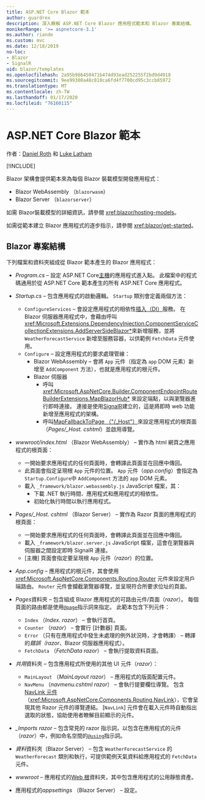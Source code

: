 ```yaml
---
title: ASP.NET Core Blazor 範本
author: guardrex
description: 深入瞭解 ASP.NET Core Blazor 應用程式範本和 Blazor 專案結構。
monikerRange: '>= aspnetcore-3.1'
ms.author: riande
ms.custom: mvc
ms.date: 12/18/2019
no-loc:
- Blazor
- SignalR
uid: blazor/templates
ms.openlocfilehash: 2a95b986450471b474d93ead252255f2bd9d4918
ms.sourcegitcommit: 9ee99300a48c810ca6fd4f7700cd95c3ccb85972
ms.translationtype: MT
ms.contentlocale: zh-TW
ms.lasthandoff: 01/17/2020
ms.locfileid: "76160115"
---
```

# <a name="aspnet-core-opno-locblazor-templates"></a>ASP.NET Core Blazor 範本

作者：[Daniel Roth](https://github.com/danroth27) 和 [Luke Latham](https://github.com/guardrex)

[!INCLUDE[](~/includes/blazorwasm-preview-notice.md)]

Blazor 架構會提供範本來為每個 Blazor 裝載模型開發應用程式：

* Blazor WebAssembly （`blazorwasm`）
* Blazor Server （`blazorserver`）

如需 Blazor裝載模型的詳細資訊，請參閱 <xref:blazor/hosting-models>。

如需從範本建立 Blazor 應用程式的逐步指示，請參閱 <xref:blazor/get-started>。

## <a name="opno-locblazor-project-structure"></a>Blazor 專案結構

下列檔案和資料夾組成從 Blazor 範本產生的 Blazor 應用程式：

* *Program.cs* &ndash; 設定 ASP.NET Core[主機](xref:fundamentals/host/generic-host)的應用程式進入點。 此檔案中的程式碼通用於從 ASP.NET Core 範本產生的所有 ASP.NET Core 應用程式。

* *Startup.cs* &ndash; 包含應用程式的啟動邏輯。 `Startup` 類別會定義兩個方法：

  * `ConfigureServices` &ndash; 會設定應用程式的相依性[插入（DI）](xref:fundamentals/dependency-injection)服務。 在 Blazor 伺服器應用程式中，會藉由呼叫 <xref:Microsoft.Extensions.DependencyInjection.ComponentServiceCollectionExtensions.AddServerSideBlazor*>來新增服務，並將 `WeatherForecastService` 新增至服務容器，以供範例 `FetchData` 元件使用。
  * `Configure` &ndash; 設定應用程式的要求處理管線：
    * Blazor WebAssembly &ndash; 會將 `App` 元件（指定為 `app` DOM 元素）新增至 `AddComponent` 方法），也就是應用程式的根元件。
    * Blazor 伺服器
      * 呼叫 <xref:Microsoft.AspNetCore.Builder.ComponentEndpointRouteBuilderExtensions.MapBlazorHub*> 來設定端點，以與瀏覽器進行即時連接。 連接是使用[SignalR](xref:signalr/introduction)建立的，這是將即時 web 功能新增至應用程式的架構。
      * 呼叫[MapFallbackToPage （"/_Host"）](xref:Microsoft.AspNetCore.Builder.RazorPagesEndpointRouteBuilderExtensions.MapFallbackToPage*)來設定應用程式的根頁面（*Pages/_Host. cshtml*）並啟用導覽。

* *wwwroot/index.html* （Blazor WebAssembly） &ndash; 實作為 html 網頁之應用程式的根頁面：
  * 一開始要求應用程式的任何頁面時，會轉譯此頁面並在回應中傳回。
  * 此頁面會指定呈現根 `App` 元件的位置。 `App` 元件（*app.config*）會指定為 `Startup.Configure`中 `AddComponent` 方法的 `app` DOM 元素。
  * 載入 `_framework/blazor.webassembly.js` JavaScript 檔案，其：
    * 下載 .NET 執行時間、應用程式和應用程式的相依性。
    * 初始化執行時間以執行應用程式。

* *Pages/_Host. cshtml* （Blazor Server） &ndash; 實作為 Razor 頁面的應用程式的根頁面：
  * 一開始要求應用程式的任何頁面時，會轉譯此頁面並在回應中傳回。
  * 載入 `_framework/blazor.server.js` JavaScript 檔案，這會在瀏覽器與伺服器之間設定即時 SignalR 連接。
  * [主機] 頁面會指定要呈現根 `App` 元件（*razor*）的位置。

* *App.config* &ndash; 應用程式的根元件，其會使用 <xref:Microsoft.AspNetCore.Components.Routing.Router> 元件來設定用戶端路由。 `Router` 元件會攔截瀏覽器導覽，並呈現符合所要求位址的頁面。

* *Pages*資料夾 &ndash; 包含組成 Blazor 應用程式的可路由元件/頁面（*razor*）。 每個頁面的路由都是使用[`@page`](xref:mvc/views/razor#page)指示詞來指定。 此範本包含下列元件：
  * `Index` （*Index. razor*） &ndash; 會執行首頁。
  * `Counter` （*razor*） &ndash; 會實行 [計數器] 頁面。
  * `Error` （只有在應用程式中發生未處理的例外狀況時，才會轉譯） &ndash; 轉譯的*錯誤（razor*、Blazor 伺服器應用程式）。
  * `FetchData` （*FetchData razor*） &ndash; 會執行提取資料頁面。

* *共用*資料夾 &ndash; 包含應用程式所使用的其他 UI 元件（*razor*）：
  * `MainLayout` （*MainLayout razor*） &ndash; 應用程式的版面配置元件。
  * `NavMenu` （*navmenu.cshtml razor*） &ndash; 會執行提要欄位導覽。 包含[NavLink 元件](xref:blazor/routing#navlink-component)（<xref:Microsoft.AspNetCore.Components.Routing.NavLink>），它會呈現其他 Razor 元件的導覽連結。 [`NavLink`] 元件會在載入元件時自動指出選取的狀態，協助使用者瞭解目前顯示的元件。

* *_Imports razor* &ndash; 包含常見的 razor 指示詞，以包含在應用程式的元件（*razor*）中，例如命名空間的[`@using`](xref:mvc/views/razor#using)指示詞。

* *資料*資料夾（Blazor Server） &ndash; 包含 `WeatherForecastService` 的 `WeatherForecast` 類別和執行，可提供範例天氣資料給應用程式的 `FetchData` 元件。

* *wwwroot* &ndash; 應用程式的[Web 根](xref:fundamentals/index#web-root)資料夾，其中包含應用程式的公用靜態資產。

* 應用程式的*appsettings* （Blazor Server） &ndash; 設定。
